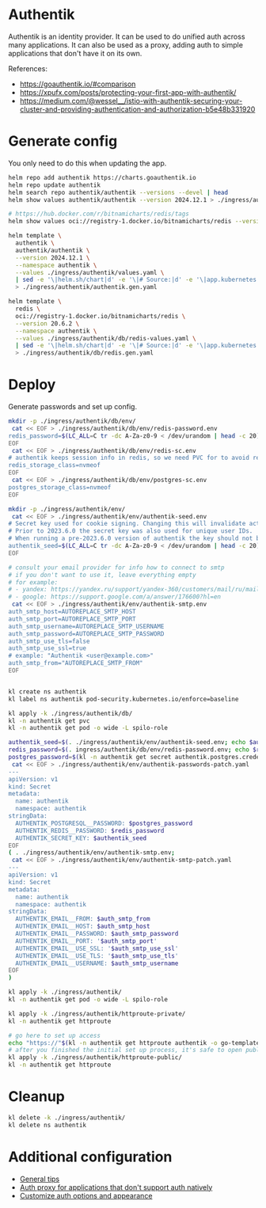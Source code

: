 
# Authentik

Authentik is an identity provider.
It can be used to do unified auth across many applications.
It can also be used as a proxy, adding auth to simple applications that don't have it on its own.

References:
- https://goauthentik.io/#comparison
- https://xpufx.com/posts/protecting-your-first-app-with-authentik/
- https://medium.com/@wessel__/istio-with-authentik-securing-your-cluster-and-providing-authentication-and-authorization-b5e48b331920

# Generate config

You only need to do this when updating the app.

```bash
helm repo add authentik https://charts.goauthentik.io
helm repo update authentik
helm search repo authentik/authentik --versions --devel | head
helm show values authentik/authentik --version 2024.12.1 > ./ingress/authentik/default-values.yaml
```

```bash
# https://hub.docker.com/r/bitnamicharts/redis/tags
helm show values oci://registry-1.docker.io/bitnamicharts/redis --version 20.6.2 > ./ingress/authentik/redis-default-values.yaml

helm template \
  authentik \
  authentik/authentik \
  --version 2024.12.1 \
  --namespace authentik \
  --values ./ingress/authentik/values.yaml \
  | sed -e '\|helm.sh/chart|d' -e '\|# Source:|d' -e '\|app.kubernetes.io/managed-by|d' -e '\|app.kubernetes.io/part-of|d' -e '\|app.kubernetes.io/version|d' \
  > ./ingress/authentik/authentik.gen.yaml

helm template \
  redis \
  oci://registry-1.docker.io/bitnamicharts/redis \
  --version 20.6.2 \
  --namespace authentik \
  --values ./ingress/authentik/db/redis-values.yaml \
  | sed -e '\|helm.sh/chart|d' -e '\|# Source:|d' -e '\|app.kubernetes.io/managed-by|d' -e '\|app.kubernetes.io/part-of|d' -e '\|app.kubernetes.io/version|d' -e 's/redis-data/data/' \
  > ./ingress/authentik/db/redis.gen.yaml

```

# Deploy

Generate passwords and set up config.

```bash
mkdir -p ./ingress/authentik/db/env/
 cat << EOF > ./ingress/authentik/db/env/redis-password.env
redis_password=$(LC_ALL=C tr -dc A-Za-z0-9 < /dev/urandom | head -c 20)
EOF
 cat << EOF > ./ingress/authentik/db/env/redis-sc.env
# authentik keeps session info in redis, so we need PVC for to avoid resetting sessions on restart
redis_storage_class=nvmeof
EOF
 cat << EOF > ./ingress/authentik/db/env/postgres-sc.env
postgres_storage_class=nvmeof
EOF

mkdir -p ./ingress/authentik/env/
 cat << EOF > ./ingress/authentik/env/authentik-seed.env
# Secret key used for cookie signing. Changing this will invalidate active sessions.
# Prior to 2023.6.0 the secret key was also used for unique user IDs.
# When running a pre-2023.6.0 version of authentik the key should not be changed after the first install.
authentik_seed=$(LC_ALL=C tr -dc A-Za-z0-9 < /dev/urandom | head -c 20)
EOF

# consult your email provider for info how to connect to smtp
# if you don't want to use it, leave everything empty
# for example:
# - yandex: https://yandex.ru/support/yandex-360/customers/mail/ru/mail-clients/others.html#smtpsetting
# - google: https://support.google.com/a/answer/176600?hl=en
 cat << EOF > ./ingress/authentik/env/authentik-smtp.env
auth_smtp_host=AUTOREPLACE_SMTP_HOST
auth_smtp_port=AUTOREPLACE_SMTP_PORT
auth_smtp_username=AUTOREPLACE_SMTP_USERNAME
auth_smtp_password=AUTOREPLACE_SMTP_PASSWORD
auth_smtp_use_tls=false
auth_smtp_use_ssl=true
# example: "Authentik <user@example.com>"
auth_smtp_from="AUTOREPLACE_SMTP_FROM"
EOF

```

```bash

kl create ns authentik
kl label ns authentik pod-security.kubernetes.io/enforce=baseline

kl apply -k ./ingress/authentik/db/
kl -n authentik get pvc
kl -n authentik get pod -o wide -L spilo-role

authentik_seed=$(. ./ingress/authentik/env/authentik-seed.env; echo $authentik_seed)
redis_password=$(. ingress/authentik/db/env/redis-password.env; echo $redis_password)
postgres_password=$(kl -n authentik get secret authentik.postgres.credentials.postgresql.acid.zalan.do --template='{{.data.password | base64decode | printf "%s\n" }}')
 cat << EOF > ./ingress/authentik/env/authentik-passwords-patch.yaml
---
apiVersion: v1
kind: Secret
metadata:
  name: authentik
  namespace: authentik
stringData:
  AUTHENTIK_POSTGRESQL__PASSWORD: $postgres_password
  AUTHENTIK_REDIS__PASSWORD: $redis_password
  AUTHENTIK_SECRET_KEY: $authentik_seed
EOF
( . ./ingress/authentik/env/authentik-smtp.env;
 cat << EOF > ./ingress/authentik/env/authentik-smtp-patch.yaml
---
apiVersion: v1
kind: Secret
metadata:
  name: authentik
  namespace: authentik
stringData:
  AUTHENTIK_EMAIL__FROM: $auth_smtp_from
  AUTHENTIK_EMAIL__HOST: $auth_smtp_host
  AUTHENTIK_EMAIL__PASSWORD: $auth_smtp_password
  AUTHENTIK_EMAIL__PORT: '$auth_smtp_port'
  AUTHENTIK_EMAIL__USE_SSL: '$auth_smtp_use_ssl'
  AUTHENTIK_EMAIL__USE_TLS: '$auth_smtp_use_tls'
  AUTHENTIK_EMAIL__USERNAME: $auth_smtp_username
EOF
)

kl apply -k ./ingress/authentik/
kl -n authentik get pod -o wide -L spilo-role

kl apply -k ./ingress/authentik/httproute-private/
kl -n authentik get httproute

# go here to set up access
echo "https://"$(kl -n authentik get httproute authentik -o go-template --template "{{ (index .spec.hostnames 0)}}")/if/flow/initial-setup/
# after you finished the initial set up process, it's safe to open public access to authentik
kl apply -k ./ingress/authentik/httproute-public/
kl -n authentik get httproute

```

# Cleanup

```bash
kl delete -k ./ingress/authentik/
kl delete ns authentik
```

# Additional configuration

- [General tips](./tips.md)
- [Auth proxy for applications that don't support auth natively](./proxy.md)
- [Customize auth options and appearance](./flow-configuration.md)
